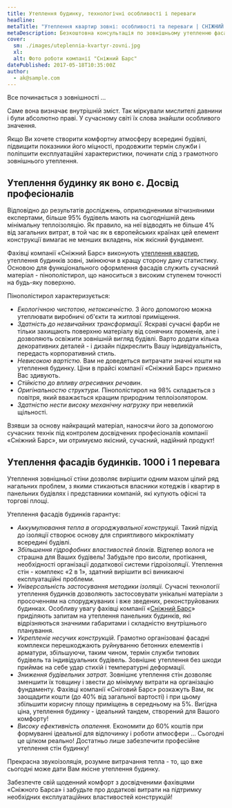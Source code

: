 ```yaml
---
title: Утеплення будинку, технологічні особливості і переваги
headline: 
metaTitle: "Утеплення квартир зовні: особливості та переваги | СНІЖНИЙ БАРС"
metaDescription: Безкоштовна консультація по зовнішньому утепленню фасадів, стін, будинків, квартир по тел ☎ +38 (097) 970-53-76 від компанії Сніжний Барс
cover:
  sm: ./images/uteplennia-kvartyr-zovni.jpg
  xl: 
  alt: Фото роботи компанії "Сніжний Барс"
datePublished: 2017-05-18T10:35:00Z
author:
  - ak@sample.com
---
```

Все починається з зовнішності ...

Саме вона визначає внутрішній зміст. Так міркували мислителі давнини і були абсолютно праві. У сучасному світі їх слова знайшли особливого значення.

Якщо Ви хочете створити комфортну атмосферу всередині будівлі, підвищити показники його міцності, продовжити термін служби і поліпшити експлуатаційні характеристики, починати слід з грамотного зовнішнього утеплення.

## Утеплення будинку як воно є. Досвід професіоналів

Відповідно до результатів досліджень, оприлюдненими вітчизняними експертами, більше 95% будівель мають на сьогоднішній день мінімальну теплоізоляцію. Як правило, на неї відводять не більше 4% від загальних витрат, в той час як в європейських країнах цей елемент конструкції вимагає не менших вкладень, ніж якісний фундамент.

Фахівці компанії «Сніжний Барс» виконують [утеплення квартир](/services/uteplenie-sten-i-fasadov/), утеплення будинків зовні, змінюючи в кращу сторону дану статистику. Основою для функціонального оформлення фасадів служить сучасний матеріал - пінополістирол, що наноситься з високим ступенем точності на будь-яку поверхню.

Пінополістирол характеризується:

- _Екологічною чистотою, нетоксичністю._ З його допомогою можна утеплювати виробничі об'єкти та житлові приміщення.
- _Здатність до незвичайних трансформації._ Яскраві сучасні фарби не тільки захищають поверхню матеріалу від сонячних променів, але і дозволяють освіжити зовнішній вигляд будівлі. Варто додати кілька декоративних деталей - і дизайн підкреслить Вашу індивідуальність, передасть корпоративний стиль.
- _Невисокою вартістю._ Вам не доведеться витрачати значні кошти на утеплення будинку. Ціни в прайсі компанії «Сніжний Барс» приємно Вас здивують.
- _Стійкістю до впливу агресивних речовин_.
- _Оригінальностю структури._ Пінополістирол на 98% складається з повітря, який вважається кращим природним теплоізолятором.
- _Здатністю нести високу механічну нагрузку_ при невеликій щільності.

Взявши за основу найкращий матеріал, наносячи його за допомогою сучасних технік під контролем досвідчених професіоналів компанії «Сніжний Барс», ми отримуємо якісний, сучасний, надійний продукт!

## Утеплення фасадів будинків. 1000 і 1 перевага

Утеплення зовнішньої стіни дозволяє вирішити одним махом цілий ряд нагальних проблем, з якими стикаються власники котеджів і квартир в панельних будівлях і представники компаній, які купують офісні та торгові площі.

Утеплення фасадів будинків гарантує:

- _Аккумулювання тепла в огороджувальної конструкціі._ Такий підхід до ізоляції створює основу для сприятливого мікроклімату всередині будівлі.
- _Збільшення гідрофобних властивостей блоків._ Відтепер волога не страшна для Ваших будівель! Забудьте про висоли, протікання, необхідності організації додаткової системи гідроізоляції. Утеплення стін - комплекс «2 в 1», здатний вирішити всі виникаючі експлуатаційні проблеми.
- _Універсальність застосування методики ізоляціі._ Сучасні технології утеплення будинків дозволяють застосовувати унікальні матеріали з просоченням на споруджуваних і вже зведених, реконструйованих будинках. Особливу увагу фахівці компанії «[Сніжний Барс](/)» приділяють запитам на утеплення панельних будинків, які відрізняються значними габаритами і складністю внутрішнього планування.
- _Укрепленіе несучих конструкцій._ Грамотно організовані фасадні комплекси перешкоджають руйнуванню бетонних елементів і арматури, збільшуючи, таким чином, термін служби типових будівель та індивідуальних будівель. Зовнішнє утеплення без шкоди приймає на себе удар стихій і температурні деформації.
- _Зниження будівельних затрат._ Зовнішнє утеплення стін дозволяє зменшити їх товщину і звести до мінімуму витрати на організацію фундаменту. Фахівці компанії «Сніговий Барс» розкажуть Вам, як заощадити кошти (до 40% від загальної вартості) і при цьому збільшити корисну площу приміщень в середньому на 5%. Вигідна ціна, утеплення будинку - ідеальний тандем, створений для Вашого комфорту!
- _Високу ефективність опалення._ Економити до 60% коштів при формуванні ідеальної для відпочинку і роботи атмосфери ... Сьогодні це цілком реально! Достатньо лише забезпечити професійне утеплення стін будинку!

Прекрасна звукоізоляція, розумне витрачання тепла - то, що вже сьогодні може дати Вам якісне утеплення будинку.

Забезпечте свій щоденний комфорт з досвідченими фахівцями «Сніжного Барса» і забудьте про додаткові витрати на підтримку необхідних експлуатаційних властивостей конструкцій!
